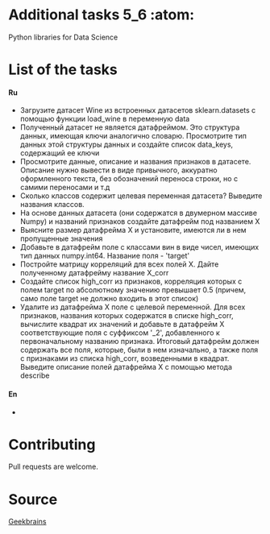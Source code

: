 # Additional tasks 5_6 :atom:

Python libraries for Data Science

# List of the tasks

#### Ru

- Загрузите датасет Wine из встроенных датасетов sklearn.datasets с помощью функции load_wine в переменную data
- Полученный датасет не является датафреймом. Это структура данных, имеющая ключи аналогично словарю. Просмотрите тип данных этой структуры данных и создайте список data_keys, содержащий ее ключи
- Просмотрите данные, описание и названия признаков в датасете. Описание нужно вывести в виде привычного, аккуратно оформленного текста, без обозначений переноса строки, но с самими переносами и т.д
- Сколько классов содержит целевая переменная датасета? Выведите названия классов.
- На основе данных датасета (они содержатся в двумерном массиве Numpy) и названий признаков создайте датафрейм под названием X
- Выясните размер датафрейма X и установите, имеются ли в нем пропущенные значения
- Добавьте в датафрейм поле с классами вин в виде чисел, имеющих тип данных numpy.int64. Название поля - 'target'
- Постройте матрицу корреляций для всех полей X. Дайте полученному датафрейму название X_corr
- Создайте список high_corr из признаков, корреляция которых с полем target по абсолютному значению превышает 0.5 (причем, само поле target не должно входить в этот список)
- Удалите из датафрейма X поле с целевой переменной. Для всех признаков, названия которых содержатся в списке high_corr, вычислите квадрат их значений и добавьте в датафрейм X соответствующие поля с суффиксом '_2', добавленного к первоначальному названию признака. Итоговый датафрейм должен содержать все поля, которые, были в нем изначально, а также поля с признаками из списка high_corr, возведенными в квадрат. Выведите описание полей датафрейма X с помощью метода describe

#### En

- 

# Contributing

Pull requests are welcome.

# Source

[Geekbrains](https://geekbrains.ru)
